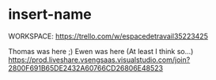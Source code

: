 # insert-name

WORKSPACE: https://trello.com/w/espacedetravail35223425

Thomas was here ;)
Ewen was here (At least I think so...)
https://prod.liveshare.vsengsaas.visualstudio.com/join?2800F691B65DE2432A60766CD26806E48523
